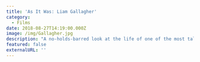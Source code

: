 ```yaml
---
title: 'As It Was: Liam Gallagher'
category:
  - Films
date: 2018-08-27T14:19:00.000Z
image: /img/Gallagher.jpg
description: "A no-holds-barred look at the life of one of the most talked-about and charismatic artists of his generation.\t\t\t\t\t\t"
featured: false
externalURL: ''
---
```


